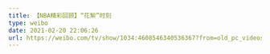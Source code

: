 ```yaml
---
title: 【NBA精彩回顾】“花絮”时刻
type: weibo
date: 2021-02-20 22:06:26
url: https://weibo.com/tv/show/1034:4608546340536367?from=old_pc_videoshow
---
```


<!-- more -->